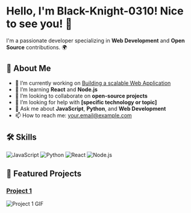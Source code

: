# Hello, I'm Black-Knight-0310! Nice to see you! 👋



I'm a passionate developer specializing in **Web Development** and **Open Source** contributions. 🌍

## 🚀 About Me
- 🔭 I’m currently working on [Building a scalable Web Application](https://github.com/yourusername/project-name)
- 🌱 I’m learning **React** and **Node.js**
- 👯 I’m looking to collaborate on **open-source projects**
- 🤔 I’m looking for help with **[specific technology or topic]**
- 💬 Ask me about **JavaScript**, **Python**, and **Web Development**
- 📫 How to reach me: [your.email@example.com](mailto:your.email@example.com)

## 🛠 Skills
![JavaScript](https://img.shields.io/badge/-JavaScript-black?style=flat-square&logo=javascript)
![Python](https://img.shields.io/badge/-Python-black?style=flat-square&logo=python)
![React](https://img.shields.io/badge/-React-black?style=flat-square&logo=react)
![Node.js](https://img.shields.io/badge/-Node.js-black?style=flat-square&logo=node.js)

## 🌟 Featured Projects
### [Project 1](https://github.com/yourusername/project1)
![Project 1 GIF](https://media.giphy.com/media/3o6Zt8lL9M0Zt0iP0o/giphy.gif)

